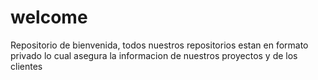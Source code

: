 # welcome
Repositorio de bienvenida, todos nuestros repositorios estan en formato privado lo cual asegura la informacion de nuestros proyectos y de los clientes
